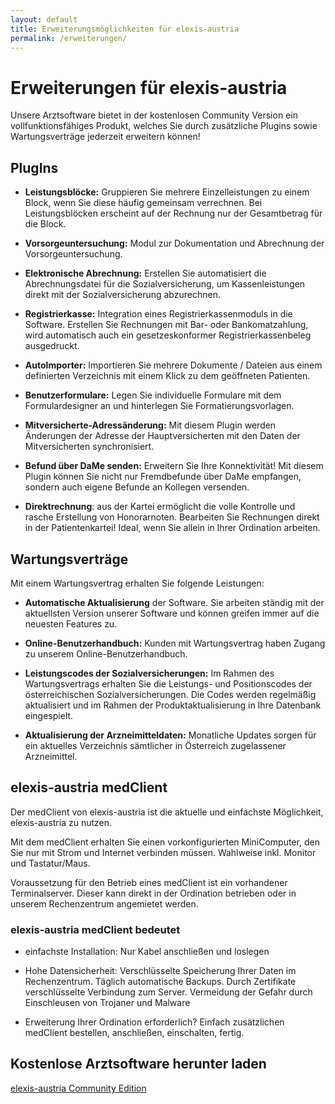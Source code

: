 ```yaml
---
layout: default
title: Erweiterungsmöglichkeiten für elexis-austria
permalink: /erweiterungen/
---
```


# Erweiterungen für elexis-austria

Unsere Arztsoftware bietet in der kostenlosen Community Version ein vollfunktionsfähiges Produkt, welches Sie durch zusätzliche Plugins sowie Wartungsverträge jederzeit erweitern können!

## PlugIns

 - __Leistungsblöcke:__ Gruppieren Sie mehrere Einzelleistungen zu einem Block, wenn Sie diese häufig gemeinsam verrechnen. Bei Leistungsblöcken erscheint auf der Rechnung nur der Gesamtbetrag für die Block.

 - __Vorsorgeuntersuchung:__ Modul zur Dokumentation und Abrechnung der Vorsorgeuntersuchung.

 - __Elektronische Abrechnung:__ Erstellen Sie automatisiert die Abrechnungsdatei für die Sozialversicherung, um Kassenleistungen direkt mit der Sozialversicherung abzurechnen.

  - __Registrierkasse:__ Integration eines Registrierkassenmoduls in die Software. Erstellen Sie Rechnungen mit Bar- oder Bankomatzahlung, wird automatisch auch ein gesetzeskonformer Registrierkassenbeleg ausgedruckt.

 - __AutoImporter:__ Importieren Sie mehrere Dokumente / Dateien aus einem definierten Verzeichnis mit einem Klick zu dem geöffneten Patienten.

 - __Benutzerformulare:__ Legen Sie individuelle Formulare mit dem Formulardesigner an und hinterlegen Sie Formatierungsvorlagen.

 - __Mitversicherte-Adressänderung:__ Mit diesem Plugin werden Änderungen der Adresse der Hauptversicherten mit den Daten der Mitversicherten synchronisiert.

 - __Befund über DaMe senden:__ Erweitern Sie Ihre Konnektivität! Mit diesem Plugin können Sie nicht nur Fremdbefunde über DaMe empfangen, sondern auch eigene Befunde an Kollegen versenden.

 - __Direktrechnung__: aus der Kartei ermöglicht die volle Kontrolle und rasche Erstellung von Honorarnoten. Bearbeiten Sie Rechnungen direkt in der Patientenkartei! Ideal, wenn Sie allein in Ihrer Ordination arbeiten.

## Wartungsverträge

Mit einem Wartungsvertrag erhalten Sie folgende Leistungen:

 - __Automatische Aktualisierung__ der Software. Sie arbeiten ständig mit der aktuellsten Version unserer Software und können greifen immer auf die neuesten Features zu.

 - __Online-Benutzerhandbuch:__ Kunden mit Wartungsvertrag haben Zugang zu unserem Online-Benutzerhandbuch.

 - __Leistungscodes der Sozialversicherungen:__ Im Rahmen des Wartungsvertrags erhalten Sie die Leistungs- und Positionscodes der österreichischen Sozialversicherungen. Die Codes werden regelmäßig aktualisiert und im Rahmen der Produktaktualisierung in Ihre Datenbank eingespielt.

 - __Aktualisierung der Arzneimitteldaten:__ Monatliche Updates sorgen für ein aktuelles Verzeichnis sämtlicher in Österreich zugelassener Arzneimittel.

## elexis-austria medClient

Der medClient von elexis-austria ist die aktuelle und einfachste Möglichkeit, elexis-austria zu nutzen.

Mit dem medClient erhalten Sie einen vorkonfigurierten MiniComputer, den Sie nur mit Strom und Internet verbinden müssen. Wahlweise inkl. Monitor und Tastatur/Maus.

Voraussetzung für den Betrieb eines medClient ist ein vorhandener Terminalserver. Dieser kann direkt in der Ordination betrieben oder in unserem Rechenzentrum angemietet werden.

### elexis-austria medClient bedeutet

 - einfachste Installation: Nur Kabel anschließen und loslegen

 - Hohe Datensicherheit: Verschlüsselte Speicherung Ihrer Daten im Rechenzentrum. Täglich automatische Backups. Durch Zertifikate verschlüsselte Verbindung zum Server. Vermeidung der Gefahr durch Einschleusen von Trojaner und Malware

 - Erweiterung Ihrer Ordination erforderlich? Einfach zusätzlichen medClient bestellen, anschließen, einschalten, fertig.

## Kostenlose Arztsoftware herunter laden

[elexis-austria Community Edition](https://drive.google.com/uc?export=download&id=1Yl29iOjV8YwcxtVkL8jDD_f_eeBRED6u)
